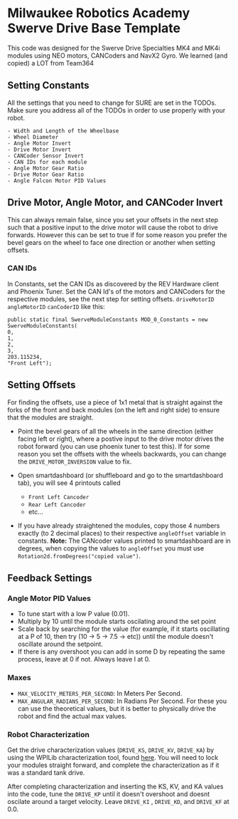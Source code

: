 # Milwaukee Robotics Academy Swerve Drive Base Template

This code was designed for the Swerve Drive Specialties MK4 and MK4i modules using NEO motors, CANCoders and NavX2 Gyro. We learned (and copied) a LOT from Team364 

## Setting Constants
All the settings that you need to change for SURE are set in the TODOs. Make sure you address all of the TODOs in order to use properly with your robot.

    - Width and Length of the Wheelbase
    - Wheel Diameter
    - Angle Motor Invert
    - Drive Motor Invert
    - CANCoder Sensor Invert
    - CAN IDs for each module
    - Angle Motor Gear Ratio
    - Drive Motor Gear Ratio
    - Angle Falcon Motor PID Values

## Drive Motor, Angle Motor, and CANCoder Invert
This can always remain false, since you set your offsets in the next step such that a positive input to the drive motor will cause the robot to drive forwards.
However this can be set to true if for some reason you prefer the bevel gears on the wheel to face one direction or another when setting offsets. 

### CAN IDs

In Constants, set the CAN IDs as discovered by the REV Hardware client and Phoenix Tuner. 
Set the CAN Id's of the motors and CANCoders for the respective modules, see the next step for setting offsets.
```driveMotorID``` ```angleMotorID``` ```canCoderID``` like this:


    public static final SwerveModuleConstants MOD_0_Constants = new SwerveModuleConstants(
    0,
    1,
    2,
    3,
    203.115234,
    "Front Left");

## Setting Offsets

For finding the offsets, use a piece of 1x1 metal that is straight against the forks of the front and back modules (on the left and right side) to ensure that the modules are straight. 

- Point the bevel gears of all the wheels in the same direction (either facing left or right), where a postive input to the drive motor drives the robot forward (you can use phoenix tuner to test this). If for some reason you set the offsets with the wheels backwards, you can change the ```DRIVE_MOTOR_INVERSION``` value to fix.

- Open smartdashboard (or shuffleboard and go to the smartdashboard tab), you will see 4 printouts called 
    - ```Front Left Cancoder```
    - ```Rear Left Cancoder```
    - etc... 

- If you have already straightened the modules, copy those 4 numbers exactly (to 2 decimal places) to their respective ```angleOffset``` variable in constants.
**Note:** The CANcoder values printed to smartdashboard are in degrees, when copying the values to ```angleOffset``` you must use ```Rotation2d.fromDegrees("copied value")```.

## Feedback Settings

### Angle Motor PID Values
- To tune start with a low P value (0.01).
- Multiply by 10 until the module starts oscilating around the set point
- Scale back by searching for the value (for example, if it starts oscillating at a P of 10, then try (10 -> 5 -> 7.5 -> etc)) until the module doesn't oscillate around the setpoint.
- If there is any overshoot you can add in some D by repeating the same process, leave at 0 if not. Always leave I at 0.

### Maxes
- ```MAX_VELOCITY_METERS_PER_SECOND```: In Meters Per Second. 
- ```MAX_ANGULAR_RADIANS_PER_SECOND```: In Radians Per Second. 
For these you can use the theoretical values, but it is better to physically drive the robot and find the actual max values.

### Robot Characterization
Get the drive characterization values (```DRIVE_KS```, ```DRIVE_KV```, ```DRIVE_KA```) by using the WPILib characterization tool, found [here](https://docs.wpilib.org/en/stable/docs/software/wpilib-tools/robot-characterization/introduction.html). You will need to lock your modules straight forward, and complete the characterization as if it was a standard tank drive.

After completing characterization and inserting the KS, KV, and KA values into the code, tune the ```DRIVE_KP``` until it doesn't overshoot and doesnt oscilate around a target velocity.
Leave ```DRIVE_KI``` , ```DRIVE_KD```, and ```DRIVE_KF``` at 0.0.
